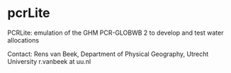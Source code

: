 # pcrLite

PCRLite: emulation of the GHM PCR-GLOBWB 2 to develop and test water allocations

Contact: Rens van Beek, Department of Physical Geography, Utrecht University r.vanbeek at uu.nl